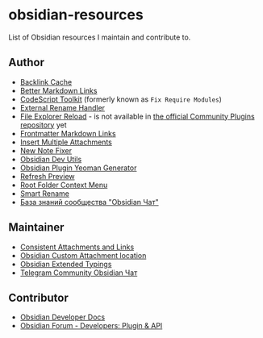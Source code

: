 # obsidian-resources

List of Obsidian resources I maintain and contribute to.

## Author

- [Backlink Cache](https://github.com/mnaoumov/obsidian-backlink-cache)
- [Better Markdown Links](https://github.com/mnaoumov/obsidian-better-markdown-links)
- [CodeScript Toolkit](https://github.com/mnaoumov/obsidian-codescript-toolkit) (formerly known as `Fix Require Modules`)
- [External Rename Handler](https://github.com/mnaoumov/obsidian-external-rename-handler)
- [File Explorer Reload](https://github.com/mnaoumov/obsidian-file-explorer-reload) - is not available in [the official Community Plugins repository](https://github.com/https://obsidian.md/plugins) yet
- [Frontmatter Markdown Links](https://github.com/mnaoumov/obsidian-frontmatter-markdown-links)
- [Insert Multiple Attachments](https://github.com/mnaoumov/obsidian-insert-multiple-attachments)
- [New Note Fixer](https://github.com/mnaoumov/obsidian-new-note-fixer)
- [Obsidian Dev Utils](https://github.com/mnaoumov/obsidian-dev-utils)
- [Obsidian Plugin Yeoman Generator](https://github.com/mnaoumov/generator-obsidian-plugin)
- [Refresh Preview](https://github.com/mnaoumov/obsidian-refresh-preview)
- [Root Folder Context Menu](https://github.com/mnaoumov/obsidian-root-folder-context-menu)
- [Smart Rename](https://github.com/mnaoumov/obsidian-smart-rename)
- [База знаний сообщества "Obsidian Чат"](https://github.com/mnaoumov/obsidian-community-vault)

## Maintainer

- [Consistent Attachments and Links](https://github.com/dy-sh/obsidian-consistent-attachments-and-links/)
- [Obsidian Custom Attachment location](https://github.com/RainCat1998/obsidian-custom-attachment-location)
- [Obsidian Extended Typings](https://github.com/Fevol/obsidian-typings)
- [Telegram Community Obsidian Чат](https://t.me/obsidian_z)

## Contributor

- [Obsidian Developer Docs](https://github.com/obsidianmd/obsidian-developer-docs)
- [Obsidian Forum - Developers: Plugin & API](https://forum.obsidian.md/c/developers-api/14)
